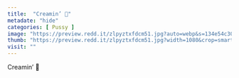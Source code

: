 ```yaml
---
title:  "Creamin’ 🌸"
metadate: "hide"
categories: [ Pussy ]
image: "https://preview.redd.it/zlpyztxfdcm51.jpg?auto=webp&s=134e54c3018da56ee410b01b77fe55091c0897df"
thumb: "https://preview.redd.it/zlpyztxfdcm51.jpg?width=1080&crop=smart&auto=webp&s=22d266ea1f655a279f1ae50ab8869ff533dd4021"
visit: ""
---
```

Creamin’ 🌸
